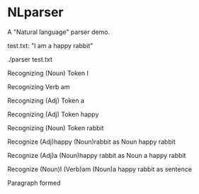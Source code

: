 # NLparser

A "Natural language" parser demo.


test.txt: "I am a happy rabbit"

./parser test.txt

Recognizing (Noun) Token I 

Recognizing Verb am 

Recognizing (Adj) Token a 

Recognizing (Adj) Token happy 

Recognizing (Noun) Token rabbit 

Recognize (Adj)happy (Noun)rabbit as Noun happy rabbit

Recognize (Adj)a (Noun)happy rabbit as Noun a happy rabbit

Recognize (Noun)I (Verb)am (Noun)a happy rabbit as sentence

Paragraph formed
